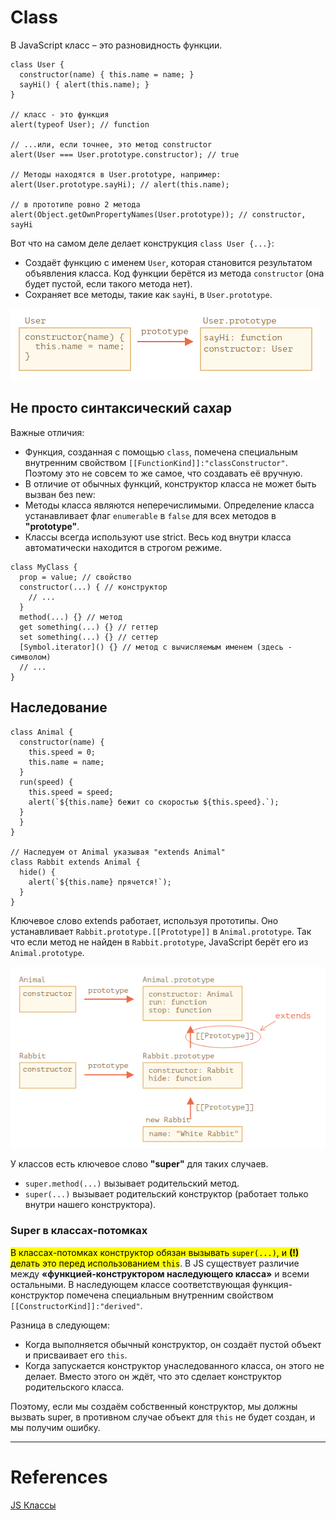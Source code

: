 # Class

В JavaScript класс – это разновидность функции.

```
class User {
  constructor(name) { this.name = name; }
  sayHi() { alert(this.name); }
}

// класс - это функция
alert(typeof User); // function

// ...или, если точнее, это метод constructor
alert(User === User.prototype.constructor); // true

// Методы находятся в User.prototype, например:
alert(User.prototype.sayHi); // alert(this.name);

// в прототипе ровно 2 метода
alert(Object.getOwnPropertyNames(User.prototype)); // constructor, sayHi
```

Вот что на самом деле делает конструкция `class User {...}`:

- Создаёт функцию с именем `User`, которая становится результатом объявления класса. Код функции берётся из метода `constructor` (она будет пустой, если такого метода нет).
- Сохраняет все методы, такие как `sayHi`, в `User.prototype`.

![class-img](../images/class.png)

## Не просто синтаксический сахар

Важные отличия:

- Функция, созданная с помощью `class`, помечена специальным внутренним свойством `[[FunctionKind]]:"classConstructor"`. Поэтому это не совсем то же самое, что создавать её вручную.
- В отличие от обычных функций, конструктор класса не может быть вызван без new:
- Методы класса являются неперечислимыми. Определение класса устанавливает флаг `enumerable` в `false` для всех методов в **"prototype"**.
- Классы всегда используют use strict. Весь код внутри класса автоматически находится в строгом режиме.

```
class MyClass {
  prop = value; // свойство
  constructor(...) { // конструктор
    // ...
  }
  method(...) {} // метод
  get something(...) {} // геттер
  set something(...) {} // сеттер
  [Symbol.iterator]() {} // метод с вычисляемым именем (здесь - символом)
  // ...
}
```

## Наследование

```
class Animal {
  constructor(name) {
    this.speed = 0;
    this.name = name;
  }
  run(speed) {
    this.speed = speed;
    alert(`${this.name} бежит со скоростью ${this.speed}.`);
  }
  }
}

// Наследуем от Animal указывая "extends Animal"
class Rabbit extends Animal {
  hide() {
    alert(`${this.name} прячется!`);
  }
}
```

Ключевое слово extends работает, используя прототипы. Оно устанавливает `Rabbit.prototype.[[Prototype]]` в `Animal.prototype`. Так что если метод не найден в `Rabbit.prototype`, JavaScript берёт его из `Animal.prototype`.

![class-ineheritance](../images/class-inheritance.png)

У классов есть ключевое слово **"super"** для таких случаев.

- `super.method(...)` вызывает родительский метод.
- `super(...)` вызывает родительский конструктор (работает только внутри нашего конструктора).

### Super в классах-потомках

<mark>В классах-потомках конструктор обязан вызывать `super(...)`, и **(!)** делать это перед использованием `this`</mark>. В JS существует различие между **«функцией-конструктором наследующего класса»** и всеми остальными. В наследующем классе соответствующая функция-конструктор помечена специальным внутренним свойством `[[ConstructorKind]]:"derived"`.

Разница в следующем:

- Когда выполняется обычный конструктор, он создаёт пустой объект и присваивает его `this`.
- Когда запускается конструктор унаследованного класса, он этого не делает. Вместо этого он ждёт, что это сделает конструктор родительского класса.

Поэтому, если мы создаём собственный конструктор, мы должны вызвать super, в противном случае объект для `this` не будет создан, и мы получим ошибку.

---

# References

[JS Классы](https://learn.javascript.ru/classes)
